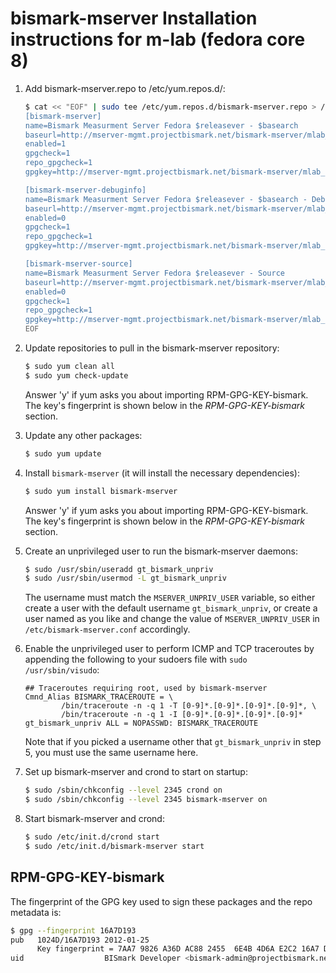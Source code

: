 # bismark-mserver Installation instructions for m-lab (fedora core 8)

1. Add bismark-mserver.repo to /etc/yum.repos.d/:

    ```sh
    $ cat << "EOF" | sudo tee /etc/yum.repos.d/bismark-mserver.repo > /dev/null
    [bismark-mserver]
    name=Bismark Measurment Server Fedora $releasever - $basearch
    baseurl=http://mserver-mgmt.projectbismark.net/bismark-mserver/mlab_fedora/fc$releasever/$basearch/
    enabled=1
    gpgcheck=1
    repo_gpgcheck=1
    gpgkey=http://mserver-mgmt.projectbismark.net/bismark-mserver/mlab_fedora/fc$releasever/RPM-GPG-KEY-bismark

    [bismark-mserver-debuginfo]
    name=Bismark Measurment Server Fedora $releasever - $basearch - Debug
    baseurl=http://mserver-mgmt.projectbismark.net/bismark-mserver/mlab_fedora/fc$releasever/$basearch/debug
    enabled=0
    gpgcheck=1
    repo_gpgcheck=1
    gpgkey=http://mserver-mgmt.projectbismark.net/bismark-mserver/mlab_fedora/fc$releasever/RPM-GPG-KEY-bismark

    [bismark-mserver-source]
    name=Bismark Measurment Server Fedora $releasever - Source
    baseurl=http://mserver-mgmt.projectbismark.net/bismark-mserver/mlab_fedora/fc$releasever/source/SRPMS
    enabled=0
    gpgcheck=1
    repo_gpgcheck=1
    gpgkey=http://mserver-mgmt.projectbismark.net/bismark-mserver/mlab_fedora/fc$releasever/RPM-GPG-KEY-bismark
    EOF
    ```

2. Update repositories to pull in the bismark-mserver repository:

    ```sh
    $ sudo yum clean all
    $ sudo yum check-update
    ```

    Answer 'y' if yum asks you about importing RPM-GPG-KEY-bismark. The key's
    fingerprint is shown below in the _RPM-GPG-KEY-bismark_ section.

3. Update any other packages:

    ```sh
    $ sudo yum update
    ```

4. Install `bismark-mserver` (it will install the necessary dependencies):

    ```sh
    $ sudo yum install bismark-mserver
    ```

    Answer 'y' if yum asks you about importing RPM-GPG-KEY-bismark. The key's
    fingerprint is shown below in the _RPM-GPG-KEY-bismark_ section.

5. Create an unprivileged user to run the bismark-mserver daemons:

    ```sh
    $ sudo /usr/sbin/useradd gt_bismark_unpriv
    $ sudo /usr/sbin/usermod -L gt_bismark_unpriv
    ```

    The username must match the `MSERVER_UNPRIV_USER` variable, so either
    create a user with the default username `gt_bismark_unpriv`, or create a
    user named as you like and change the value of `MSERVER_UNPRIV_USER` in
    `/etc/bismark-mserver.conf` accordingly.

6. Enable the unprivileged user to perform ICMP and TCP traceroutes by
   appending the following to your sudoers file with `sudo /usr/sbin/visudo`:

    ```
    ## Traceroutes requiring root, used by bismark-mserver
    Cmnd_Alias BISMARK_TRACEROUTE = \
            /bin/traceroute -n -q 1 -T [0-9]*.[0-9]*.[0-9]*.[0-9]*, \
            /bin/traceroute -n -q 1 -I [0-9]*.[0-9]*.[0-9]*.[0-9]*
    gt_bismark_unpriv ALL = NOPASSWD: BISMARK_TRACEROUTE
    ```

    Note that if you picked a username other that `gt_bismark_unpriv` in step
    5, you must use the same username here.

7. Set up bismark-mserver and crond to start on startup:

    ```sh
    $ sudo /sbin/chkconfig --level 2345 crond on
    $ sudo /sbin/chkconfig --level 2345 bismark-mserver on
    ```

8. Start bismark-mserver and crond:

    ```sh
    $ sudo /etc/init.d/crond start
    $ sudo /etc/init.d/bismark-mserver start
    ```

## RPM-GPG-KEY-bismark

The fingerprint of the GPG key used to sign these packages and the repo
metadata is:

```sh
$ gpg --fingerprint 16A7D193
pub   1024D/16A7D193 2012-01-25
      Key fingerprint = 7AA7 9826 A36D AC88 2455  6E4B 4D6A E2C2 16A7 D193
uid                  BISmark Developer <bismark-admin@projectbismark.net>
```
